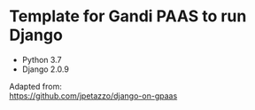 # Template for Gandi PAAS to run Django  
  
* Python 3.7
* Django 2.0.9  
  
Adapted from:  
https://github.com/jpetazzo/django-on-gpaas

